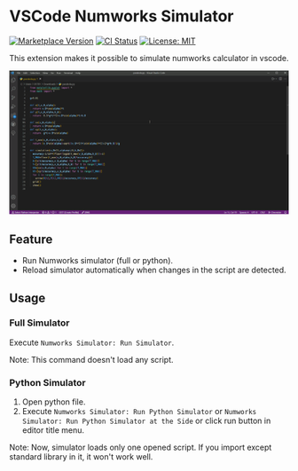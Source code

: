 # VSCode Numworks Simulator

[![Marketplace Version](https://vsmarketplacebadge.apphb.com/version-short/k-kuroguro.numworks-simulator.svg)](https://marketplace.visualstudio.com/items?itemName=k-kuroguro.numworks-simulator)
[![CI Status](https://github.com/k-kuroguro/vscode-numworks/actions/workflows/main.yaml/badge.svg)](https://github.com/k-kuroguro/vscode-numworks/actions/workflows/main.yaml)
[![License: MIT](https://img.shields.io/badge/License-MIT-yellow.svg)](https://opensource.org/licenses/MIT)

This extension makes it possible to simulate numworks calculator in vscode.

![demo](./images/demo.gif)

## Feature

 - Run Numworks simulator (full or python).
 - Reload simulator automatically when changes in the script are detected.

## Usage

### Full Simulator

Execute `Numworks Simulator: Run Simulator`.

Note: This command doesn't load any script.

### Python Simulator

 1. Open python file.
 2. Execute `Numworks Simulator: Run Python Simulator` or `Numworks Simulator: Run Python Simulator at the Side` or click run button in editor title menu.

Note: Now, simulator loads only one opened script. If you import except standard library in it, it won't work well.
